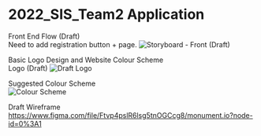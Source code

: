 # 2022_SIS_Team2 Application

Front End Flow (Draft)  
Need to add registration button + page.
![Storyboard - Front (Draft)](https://user-images.githubusercontent.com/48664916/188054209-bb28566d-a752-40cc-a312-aa1734d91fe6.jpg)

Basic Logo Design and Website Colour Scheme  
Logo (Draft)
![Draft Logo](https://user-images.githubusercontent.com/48664916/188054947-2bf9c9f9-a1e6-47bd-81fc-8a344b48d763.png)

Suggested Colour Scheme  
![Colour Scheme](https://user-images.githubusercontent.com/48664916/188054962-43eeec7e-6920-44bd-bf43-473672e892e3.png)

Draft Wireframe  
https://www.figma.com/file/Ftvp4pslR6lsg5tnOGCcg8/monument.io?node-id=0%3A1
